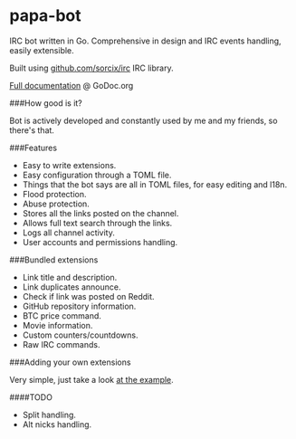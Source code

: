 # papa-bot
IRC bot written in Go. Comprehensive in design and IRC events handling, easily extensible.

Built using [github.com/sorcix/irc](http://github.com/sorcix/irc) IRC library.

[Full documentation](https://godoc.org/github.com/pawelszydlo/papa-bot) @ GoDoc.org

###How good is it?

Bot is actively developed and constantly used by me and my friends, so there's that.

###Features

* Easy to write extensions.
* Easy configuration through a TOML file.
* Things that the bot says are all in TOML files, for easy editing and l18n.
* Flood protection.
* Abuse protection.
* Stores all the links posted on the channel.
* Allows full text search through the links.
* Logs all channel activity.
* User accounts and permissions handling.

###Bundled extensions

* Link title and description.
* Link duplicates announce.
* Check if link was posted on Reddit.
* GitHub repository information.
* BTC price command.
* Movie information.
* Custom counters/countdowns.
* Raw IRC commands.

###Adding your own extensions

Very simple, just take a look [at the example](https://github.com/pawelszydlo/papa-bot/blob/master/example/example.go). 

####TODO

* Split handling.
* Alt nicks handling.